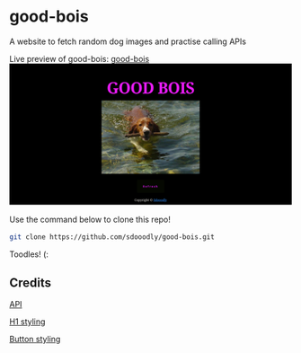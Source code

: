 # good-bois

A website to fetch random dog images and practise calling APIs 

Live preview of good-bois:
[good-bois](https://sdooodly.github.io/good-bois/)
![A screenshot of good-bois](./screenshot.png)

Use the command below to clone this repo! 
```bash
git clone https://github.com/sdooodly/good-bois.git
```

Toodles! (:
## Credits
 [API](https://dog.ceo/api/breeds/image/random)

 [H1 styling](https://codepen.io/DuskoStamenic/pen/QWaoBPY)
 
 [Button styling](https://codepen.io/HighFlyer/pen/WNXRZBv)
